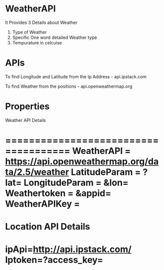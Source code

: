 # WeatherAPI
It Provides 3 Details about Weather 

1. Type of Weather
2. Specific One word detailed Weather type
3. Tempurature in celcuise

# APIs

To find Longitude and Latitude from the Ip Address - api.ipstack.com

To find Weather from the positions - api.openweathermap.org

# Properties 

Weather API Details

=====================================
WeatherAPI = https://api.openweathermap.org/data/2.5/weather
LatitudeParam = ?lat=
LongitudeParam = &lon=
Weathertoken = &appid=
WeatherAPIKey = <your API KEY>
=====================================

Location API Details 
=====================================
ipApi=http://api.ipstack.com/
Iptoken=?access_key= <your API KEY>
=====================================
